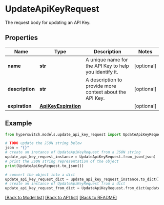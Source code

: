 # UpdateApiKeyRequest

The request body for updating an API Key.

## Properties

Name | Type | Description | Notes
------------ | ------------- | ------------- | -------------
**name** | **str** | A unique name for the API Key to help you identify it. | [optional] 
**description** | **str** | A description to provide more context about the API Key. | [optional] 
**expiration** | [**ApiKeyExpiration**](ApiKeyExpiration.md) |  | [optional] 

## Example

```python
from hyperswitch.models.update_api_key_request import UpdateApiKeyRequest

# TODO update the JSON string below
json = "{}"
# create an instance of UpdateApiKeyRequest from a JSON string
update_api_key_request_instance = UpdateApiKeyRequest.from_json(json)
# print the JSON string representation of the object
print(UpdateApiKeyRequest.to_json())

# convert the object into a dict
update_api_key_request_dict = update_api_key_request_instance.to_dict()
# create an instance of UpdateApiKeyRequest from a dict
update_api_key_request_from_dict = UpdateApiKeyRequest.from_dict(update_api_key_request_dict)
```
[[Back to Model list]](../README.md#documentation-for-models) [[Back to API list]](../README.md#documentation-for-api-endpoints) [[Back to README]](../README.md)


